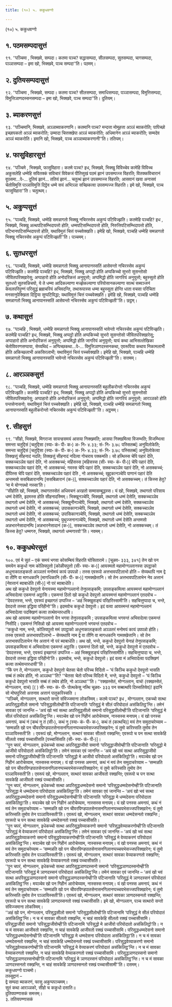 ```yaml
---
title: (१०) ५. ककुधवग्गो

---
```

(१०) ५. ककुधवग्गो  


## १. पठमसम्पदासुत्तं

९१. ‘‘पञ्चिमा , भिक्खवे, सम्पदा। कतमा पञ्च? सद्धासम्पदा, सीलसम्पदा, सुतसम्पदा, चागसम्पदा, पञ्ञासम्पदा – इमा खो, भिक्खवे, पञ्च सम्पदा’’ति। पठमम्।  


## २. दुतियसम्पदासुत्तं

९२. ‘‘पञ्चिमा , भिक्खवे, सम्पदा। कतमा पञ्च? सीलसम्पदा, समाधिसम्पदा, पञ्ञासम्पदा, विमुत्तिसम्पदा, विमुत्तिञाणदस्सनसम्पदा – इमा खो, भिक्खवे, पञ्च सम्पदा’’ति। दुतियम्।  


## ३. ब्याकरणसुत्तं

९३. ‘‘पञ्चिमानि, भिक्खवे, अञ्ञाब्याकरणानि। कतमानि पञ्च? मन्दत्ता मोमूहत्ता अञ्ञं ब्याकरोति; पापिच्छो इच्छापकतो अञ्ञं ब्याकरोति; उम्मादा चित्तक्खेपा अञ्ञं ब्याकरोति; अधिमानेन अञ्ञं ब्याकरोति; सम्मदेव अञ्ञं ब्याकरोति। इमानि खो, भिक्खवे, पञ्च अञ्ञाब्याकरणानी’’ति। ततियम्।  


## ४. फासुविहारसुत्तं

९४. ‘‘पञ्चिमे , भिक्खवे, फासुविहारा। कतमे पञ्च? इध, भिक्खवे, भिक्खु विविच्चेव कामेहि विविच्च अकुसलेहि धम्मेहि सवितक्कं सविचारं विवेकजं पीतिसुखं पठमं झानं उपसम्पज्ज विहरति; वितक्कविचारानं वूपसमा…पे॰… दुतियं झानं… ततियं झानं… चतुत्थं झानं उपसम्पज्ज विहरति; आसवानं खया अनासवं चेतोविमुत्तिं पञ्ञाविमुत्तिं दिट्ठेव धम्मे सयं अभिञ्ञा सच्छिकत्वा उपसम्पज्ज विहरति। इमे खो, भिक्खवे, पञ्च फासुविहारा’’ति। चतुत्थम्।  


## ५. अकुप्पसुत्तं

९५. ‘‘पञ्चहि, भिक्खवे, धम्मेहि समन्नागतो भिक्खु नचिरस्सेव अकुप्पं पटिविज्झति। कतमेहि पञ्चहि? इध , भिक्खवे, भिक्खु अत्थपटिसम्भिदापत्तो होति, धम्मपटिसम्भिदापत्तो होति, निरुत्तिपटिसम्भिदापत्तो होति, पटिभानपटिसम्भिदापत्तो होति, यथाविमुत्तं चित्तं पच्चवेक्खति। इमेहि खो, भिक्खवे, पञ्चहि धम्मेहि समन्नागतो भिक्खु नचिरस्सेव अकुप्पं पटिविज्झती’’ति। पञ्चमम्।  


## ६. सुतधरसुत्तं

९६. ‘‘पञ्चहि, भिक्खवे, धम्मेहि समन्नागतो भिक्खु आनापानस्सतिं आसेवन्तो नचिरस्सेव अकुप्पं पटिविज्झति। कतमेहि पञ्चहि? इध, भिक्खवे, भिक्खु अप्पट्ठो होति अप्पकिच्चो सुभरो सुसन्तोसो जीवितपरिक्खारेसु; अप्पाहारो होति अनोदरिकत्तं अनुयुत्तो; अप्पमिद्धो होति जागरियं अनुयुत्तो; बहुस्सुतो होति सुतधरो सुतसन्निचयो, ये ते धम्मा आदिकल्याणा मज्झेकल्याणा परियोसानकल्याणा सात्थं सब्यञ्जनं केवलपरिपुण्णं परिसुद्धं ब्रह्मचरियं अभिवदन्ति, तथारूपास्स धम्मा बहुस्सुता होन्ति धाता वचसा परिचिता मनसानुपेक्खिता दिट्ठिया सुप्पटिविद्धा; यथाविमुत्तं चित्तं पच्चवेक्खति। इमेहि खो, भिक्खवे, पञ्चहि धम्मेहि समन्नागतो भिक्खु आनापानस्सतिं आसेवन्तो नचिरस्सेव अकुप्पं पटिविज्झती’’ति। छट्ठम्।  


## ७. कथासुत्तं

९७. ‘‘पञ्चहि , भिक्खवे, धम्मेहि समन्नागतो भिक्खु आनापानस्सतिं भावेन्तो नचिरस्सेव अकुप्पं पटिविज्झति। कतमेहि पञ्चहि? इध, भिक्खवे, भिक्खु अप्पट्ठो होति अप्पकिच्चो सुभरो सुसन्तोसो जीवितपरिक्खारेसु; अप्पाहारो होति अनोदरिकत्तं अनुयुत्तो; अप्पमिद्धो होति जागरियं अनुयुत्तो; यायं कथा आभिसल्लेखिका चेतोविवरणसप्पाया, सेय्यथिदं – अप्पिच्छकथा…पे॰… विमुत्तिञाणदस्सनकथा, एवरूपिया कथाय निकामलाभी होति अकिच्छलाभी अकसिरलाभी; यथाविमुत्तं चित्तं पच्चवेक्खति। इमेहि खो, भिक्खवे, पञ्चहि धम्मेहि समन्नागतो भिक्खु आनापानस्सतिं भावेन्तो नचिरस्सेव अकुप्पं पटिविज्झती’’ति। सत्तमम्।  


## ८. आरञ्ञकसुत्तं

९८. ‘‘पञ्चहि, भिक्खवे, धम्मेहि समन्नागतो भिक्खु आनापानस्सतिं बहुलीकरोन्तो नचिरस्सेव अकुप्पं पटिविज्झति। कतमेहि पञ्चहि? इध, भिक्खवे, भिक्खु अप्पट्ठो होति अप्पकिच्चो सुभरो सुसन्तोसो जीवितपरिक्खारेसु; अप्पाहारो होति अनोदरिकत्तं अनुयुत्तो; अप्पमिद्धो होति जागरियं अनुयुत्तो; आरञ्ञको होति पन्तसेनासनो; यथाविमुत्तं चित्तं पच्चवेक्खति। इमेहि खो, भिक्खवे, पञ्चहि धम्मेहि समन्नागतो भिक्खु आनापानस्सतिं बहुलीकरोन्तो नचिरस्सेव अकुप्पं पटिविज्झती’’ति। अट्ठमम्।  


## ९. सीहसुत्तं

९९. ‘‘सीहो, भिक्खवे, मिगराजा सायन्हसमयं आसया निक्खमति; आसया निक्खमित्वा विजम्भति; विजम्भित्वा समन्ता चतुद्दिसं [चतुद्दिसा (स्या॰ कं॰ पी॰ क॰) अ॰ नि॰ ४.३३; सं॰ नि॰ ३.७८ पस्सितब्बं] अनुविलोकेति; समन्ता चतुद्दिसं [चतुद्दिसा (स्या॰ कं॰ पी॰ क॰) अ॰ नि॰ ४.३३; सं॰ नि॰ ३.७८ पस्सितब्बं] अनुविलोकेत्वा तिक्खत्तुं सीहनादं नदति; तिक्खत्तुं सीहनादं नदित्वा गोचराय पक्कमति। सो हत्थिस्स चेपि पहारं देति, सक्कच्चञ्ञेव पहारं देति, नो असक्कच्चं; महिंसस्स [महिसस्स (सी॰ स्या॰ कं॰ पी॰)] चेपि पहारं देति, सक्कच्चञ्ञेव पहारं देति, नो असक्कच्चं; गवस्स चेपि पहारं देति, सक्कच्चञ्ञेव पहारं देति, नो असक्कच्चं; दीपिस्स चेपि पहारं देति, सक्कच्चञ्ञेव पहारं देति , नो असक्कच्चं; खुद्दकानञ्चेपि पाणानं पहारं देति अन्तमसो ससबिळारानम्पि [ससबिळारानं (क॰)], सक्कच्चञ्ञेव पहारं देति, नो असक्कच्चम्। तं किस्स हेतु? ‘मा मे योग्गपथो नस्सा’ति।  
‘‘सीहोति खो, भिक्खवे, तथागतस्सेतं अधिवचनं अरहतो सम्मासम्बुद्धस्स। यं खो, भिक्खवे, तथागतो परिसाय धम्मं देसेति, इदमस्स होति सीहनादस्मिम्। भिक्खूनञ्चेपि, भिक्खवे, तथागतो धम्मं देसेति, सक्कच्चञ्ञेव तथागतो धम्मं देसेति, नो असक्कच्चं; भिक्खुनीनञ्चेपि, भिक्खवे, तथागतो धम्मं देसेति, सक्कच्चञ्ञेव तथागतो धम्मं देसेति, नो असक्कच्चं; उपासकानञ्चेपि, भिक्खवे, तथागतो धम्मं देसेति, सक्कच्चञ्ञेव तथागतो धम्मं देसेति, नो असक्कच्चं; उपासिकानञ्चेपि, भिक्खवे, तथागतो धम्मं देसेति, सक्कच्चञ्ञेव तथागतो धम्मं देसेति, नो असक्कच्चं; पुथुज्जनानञ्चेपि, भिक्खवे, तथागतो धम्मं देसेति अन्तमसो अन्नभारनेसादानम्पि [अन्नभारनेसादानं (क॰)], सक्कच्चञ्ञेव तथागतो धम्मं देसेति, नो असक्कच्चम्। तं किस्स हेतु? धम्मगरु, भिक्खवे, तथागतो धम्मगारवो’’ति। नवमम्।  


## १०. ककुधथेरसुत्तं

१००. एवं मे सुतं – एकं समयं भगवा कोसम्बियं विहरति घोसितारामे। [चूळव॰ ३३३, ३४१] तेन खो पन समयेन ककुधो नाम कोलियपुत्तो [कोळीयपुत्तो (सी॰ स्या॰ क॰)] आयस्मतो महामोग्गल्लानस्स उपट्ठाको अधुनाकालङ्कतो अञ्ञतरं मनोमयं कायं उपपन्नो। तस्स एवरूपो अत्तभावपटिलाभो होति – सेय्यथापि नाम द्वे वा तीणि वा मागधकानि [मागधिकानि (सी॰ पी॰ क॰)] गामक्खेत्तानि। सो तेन अत्तभावपटिलाभेन नेव अत्तानं [नेवत्तानं ब्याबाधेति (सी॰)] नो परं ब्याबाधेति।  
अथ खो ककुधो देवपुत्तो येनायस्मा महामोग्गल्लानो तेनुपसङ्कमि; उपसङ्कमित्वा आयस्मन्तं महामोग्गल्लानं अभिवादेत्वा एकमन्तं अट्ठासि। एकमन्तं ठितो खो ककुधो देवपुत्तो आयस्मन्तं महामोग्गल्लानं एतदवोच – ‘‘देवदत्तस्स, भन्ते, एवरूपं इच्छागतं उप्पज्जि – ‘अहं भिक्खुसङ्घं परिहरिस्सामी’ति। सहचित्तुप्पादा च, भन्ते, देवदत्तो तस्सा इद्धिया परिहीनो’’ति। इदमवोच ककुधो देवपुत्तो। इदं वत्वा आयस्मन्तं महामोग्गल्लानं अभिवादेत्वा पदक्खिणं कत्वा तत्थेवन्तरधायि।  
अथ खो आयस्मा महामोग्गल्लानो येन भगवा तेनुपसङ्कमि ; उपसङ्कमित्वा भगवन्तं अभिवादेत्वा एकमन्तं निसीदि। एकमन्तं निसिन्नो खो आयस्मा महामोग्गल्लानो भगवन्तं एतदवोच –  
‘‘ककुधो नाम, भन्ते, कोलियपुत्तो ममं उपट्ठाको अधुनाकालङ्कतो अञ्ञतरं मनोमयं कायं उपपन्नो होति। तस्स एवरूपो अत्तभावपटिलाभो – सेय्यथापि नाम द्वे वा तीणि वा मागधकानि गामक्खेत्तानि। सो तेन अत्तभावपटिलाभेन नेव अत्तानं नो परं ब्याबाधेति। अथ खो, भन्ते, ककुधो देवपुत्तो येनाहं तेनुपसङ्कमि; उपसङ्कमित्वा मं अभिवादेत्वा एकमन्तं अट्ठासि। एकमन्तं ठितो खो, भन्ते, ककुधो देवपुत्तो मं एतदवोच – ‘देवदत्तस्स, भन्ते, एवरूपं इच्छागतं उप्पज्जि – अहं भिक्खुसङ्घं परिहरिस्सामीति। सहचित्तुप्पादा च, भन्ते, देवदत्तो तस्सा इद्धिया परिहीनो’ति। इदमवोच, भन्ते, ककुधो देवपुत्तो। इदं वत्वा मं अभिवादेत्वा पदक्खिणं कत्वा तत्थेवन्तरधायी’’ति।  
‘‘किं पन ते, मोग्गल्लान, ककुधो देवपुत्तो चेतसा चेतो परिच्च विदितो – ‘यं किञ्चि ककुधो देवपुत्तो भासति सब्बं तं तथेव होति, नो अञ्ञथा’’’ति? ‘‘चेतसा चेतो परिच्च विदितो मे, भन्ते, ककुधो देवपुत्तो – ‘यं किञ्चि ककुधो देवपुत्तो भासति सब्बं तं तथेव होति, नो अञ्ञथा’’’ति। ‘‘रक्खस्सेतं, मोग्गल्लान, वाचं! (रक्खस्सेतं, मोग्गल्लान, वाचं) [( ) सी॰ स्या॰ कं॰ पी॰ पोत्थकेसु नत्थि चूळव॰ ३३३ पन सब्बत्थपि दिस्सतियेव]! इदानि सो मोघपुरिसो अत्तनाव अत्तानं पातुकरिस्सति ।  
‘‘पञ्चिमे, मोग्गल्लान, सत्थारो सन्तो संविज्जमाना लोकस्मिम्। कतमे पञ्च? इध , मोग्गल्लान, एकच्चो सत्था अपरिसुद्धसीलो समानो ‘परिसुद्धसीलोम्ही’ति पटिजानाति ‘परिसुद्धं मे सीलं परियोदातं असंकिलिट्ठ’न्ति। तमेनं सावका एवं जानन्ति – ‘अयं खो भवं सत्था अपरिसुद्धसीलो समानो परिसुद्धसीलोम्ही’ति पटिजानाति ‘परिसुद्धं मे सीलं परियोदातं असंकिलिट्ठ’न्ति। मयञ्चेव खो पन गिहीनं आरोचेय्याम, नास्सस्स मनापम्। यं खो पनस्स अमनापं, कथं नं [कथं नु तं (सी॰), कथं नु (स्या॰ कं॰ पी॰ क॰), कथं तं (कत्थचि)] मयं तेन समुदाचरेय्याम – ‘सम्मन्नति खो पन चीवरपिण्डपातसेनासनगिलानप्पच्चयभेसज्जपरिक्खारेन; यं तुमो करिस्सति तुमोव तेन पञ्ञायिस्सती’ति । एवरूपं खो, मोग्गल्लान, सत्थारं सावका सीलतो रक्खन्ति; एवरूपो च पन सत्था सावकेहि सीलतो रक्खं पच्चासीसति [पच्चासिंसति (सी॰ स्या॰ कं॰ पी॰)]।  
‘‘पुन चपरं, मोग्गल्लान, इधेकच्चो सत्था अपरिसुद्धाजीवो समानो ‘परिसुद्धाजीवोम्ही’ति पटिजानाति ‘परिसुद्धो मे आजीवो परियोदातो असंकिलिट्ठो’ति। तमेनं सावका एवं जानन्ति – ‘अयं खो भवं सत्था अपरिसुद्धाजीवो समानो परिसुद्धाजीवोम्ही’ति पटिजानाति ‘परिसुद्धो मे आजीवो परियोदातो असंकिलिट्ठो’ति। मयञ्चेव खो पन गिहीनं आरोचेय्याम, नास्सस्स मनापम्। यं खो पनस्स अमनापं, कथं नं मयं तेन समुदाचरेय्याम – ‘सम्मन्नति खो पन चीवरपिण्डपातसेनासनगिलानप्पच्चयभेसज्जपरिक्खारेन; यं तुमो करिस्सति तुमोव तेन पञ्ञायिस्सती’ति। एवरूपं खो, मोग्गल्लान, सत्थारं सावका आजीवतो रक्खन्ति; एवरूपो च पन सत्था सावकेहि आजीवतो रक्खं पच्चासीसति।  
‘‘पुन चपरं, मोग्गल्लान, इधेकच्चो सत्था अपरिसुद्धधम्मदेसनो समानो ‘परिसुद्धधम्मदेसनोम्ही’ति पटिजानाति ‘परिसुद्धा मे धम्मदेसना परियोदाता असंकिलिट्ठा’ति। तमेनं सावका एवं जानन्ति – ‘अयं खो भवं सत्था अपरिसुद्धधम्मदेसनो समानो परिसुद्धधम्मदेसनोम्ही’ति पटिजानाति ‘परिसुद्धा मे धम्मदेसना परियोदाता असंकिलिट्ठा’ति। मयञ्चेव खो पन गिहीनं आरोचेय्याम, नास्सस्स मनापम्। यं खो पनस्स अमनापं, कथं नं मयं तेन समुदाचरेय्याम – ‘सम्मन्नति खो पन चीवरपिण्डपातसेनासनगिलानप्पच्चयभेसज्जपरिक्खारेन; यं तुमो करिस्सति तुमोव तेन पञ्ञायिस्सती’ति। एवरूपं खो, मोग्गल्लान, सत्थारं सावका धम्मदेसनतो रक्खन्ति ; एवरूपो च पन सत्था सावकेहि धम्मदेसनतो रक्खं पच्चासीसति।  
‘‘पुन चपरं, मोग्गल्लान, इधेकच्चो सत्था अपरिसुद्धवेय्याकरणो समानो ‘परिसुद्धवेय्याकरणोम्ही’ति पटिजानाति ‘परिसुद्धं मे वेय्याकरणं परियोदातं असंकिलिट्ठ’न्ति। तमेनं सावका एवं जानन्ति – ‘अयं खो भवं सत्था अपरिसुद्धवेय्याकरणो समानो परिसुद्धवेय्याकरणोम्ही’ति पटिजानाति ‘परिसुद्धं मे वेय्याकरणं परियोदातं असंकिलिट्ठ’न्ति। मयञ्चेव खो पन गिहीनं आरोचेय्याम, नास्सस्स मनापम्। यं खो पनस्स अमनापं, कथं नं मयं तेन समुदाचरेय्याम – ‘सम्मन्नति खो पन चीवरपिण्डपातसेनासनगिलानप्पच्चयभेसज्जपरिक्खारेन; यं तुमो करिस्सति तुमोव तेन पञ्ञायिस्सती’ति। एवरूपं खो, मोग्गल्लान, सत्थारं सावका वेय्याकरणतो रक्खन्ति; एवरूपो च पन सत्था सावकेहि वेय्याकरणतो रक्खं पच्चासीसति।  
‘‘पुन चपरं, मोग्गल्लान, इधेकच्चो सत्था अपरिसुद्धञाणदस्सनो समानो ‘परिसुद्धञाणदस्सनोम्ही’ति पटिजानाति ‘परिसुद्धं मे ञाणदस्सनं परियोदातं असंकिलिट्ठ’न्ति। तमेनं सावका एवं जानन्ति – ‘अयं खो भवं सत्था अपरिसुद्धञाणदस्सनो समानो परिसुद्धञाणदस्सनोम्ही’ति पटिजानाति ‘परिसुद्धं मे ञाणदस्सनं परियोदातं असंकिलिट्ठ’न्ति। मयञ्चेव खो पन गिहीनं आरोचेय्याम, नास्सस्स मनापम्। यं खो पनस्स अमनापं, कथं नं मयं तेन समुदाचरेय्याम – ‘सम्मन्नति खो पन चीवरपिण्डपातसेनासनगिलानप्पच्चयभेसज्जपरिक्खारेन; यं तुमो करिस्सति तुमोव तेन पञ्ञायिस्सती’ति। एवरूपं खो, मोग्गल्लान, सत्थारं सावका ञाणदस्सनतो रक्खन्ति; एवरूपो च पन सत्था सावकेहि ञाणदस्सनतो रक्खं पच्चासीसति। इमे खो, मोग्गल्लान, पञ्च सत्थारो सन्तो संविज्जमाना लोकस्मिम्।  
‘‘अहं खो पन, मोग्गल्लान, परिसुद्धसीलो समानो ‘परिसुद्धसीलोम्ही’ति पटिजानामि ‘परिसुद्धं मे सीलं परियोदातं असंकिलिट्ठ’न्ति। न च मं सावका सीलतो रक्खन्ति, न चाहं सावकेहि सीलतो रक्खं पच्चासीसामि। परिसुद्धाजीवो समानो ‘परिसुद्धाजीवोम्ही’ति पटिजानामि ‘परिसुद्धो मे आजीवो परियोदातो असंकिलिट्ठो’ति। न च मं सावका आजीवतो रक्खन्ति, न चाहं सावकेहि आजीवतो रक्खं पच्चासीसामि। परिसुद्धधम्मदेसनो समानो ‘परिसुद्धधम्मदेसनोम्ही’ति पटिजानामि ‘परिसुद्धा मे धम्मदेसना परियोदाता असंकिलिट्ठा’ति। न च मं सावका धम्मदेसनतो रक्खन्ति, न चाहं सावकेहि धम्मदेसनतो रक्खं पच्चासीसामि। परिसुद्धवेय्याकरणो समानो ‘परिसुद्धवेय्याकरणोम्ही’ति पटिजानामि ‘परिसुद्धं मे वेय्याकरणं परियोदातं असंकिलिट्ठ’न्ति। न च मं सावका वेय्याकरणतो रक्खन्ति, न चाहं सावकेहि वेय्याकरणतो रक्खं पच्चासीसामि। परिसुद्धञाणदस्सनो समानो ‘परिसुद्धञाणदस्सनोम्ही’ति पटिजानामि ‘परिसुद्धं मे ञाणदस्सनं परियोदातं असंकिलिट्ठ’न्ति। न च मं सावका ञाणदस्सनतो रक्खन्ति, न चाहं सावकेहि ञाणदस्सनतो रक्खं पच्चासीसामी’’ति। दसमम्।  
ककुधवग्गो पञ्चमो।  
तस्सुद्दानं –  
द्वे सम्पदा ब्याकरणं, फासु अकुप्पपञ्चमम्।  
सुतं कथा आरञ्ञको, सीहो च ककुधो दसाति॥  
दुतियपण्णासकं समत्तम्।  
३. ततियपण्णासकं  